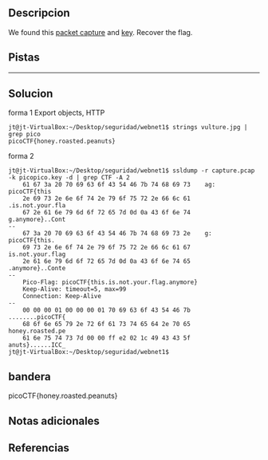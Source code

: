 ## Descripcion
We found this [packet capture](https://jupiter.challenges.picoctf.org/static/fbf98e695555a2a48fe42c9a245de376/capture.pcap) and [key](https://jupiter.challenges.picoctf.org/static/fbf98e695555a2a48fe42c9a245de376/picopico.key). Recover the flag.

## Pistas 
****** 
## Solucion
forma 1
Export objects, HTTP
```
jt@jt-VirtualBox:~/Desktop/seguridad/webnet1$ strings vulture.jpg | grep pico
picoCTF{honey.roasted.peanuts}
```
forma 2
```
jt@jt-VirtualBox:~/Desktop/seguridad/webnet1$ ssldump -r capture.pcap  -k picopico.key -d | grep CTF -A 2
    61 67 3a 20 70 69 63 6f 43 54 46 7b 74 68 69 73    ag: picoCTF{this
    2e 69 73 2e 6e 6f 74 2e 79 6f 75 72 2e 66 6c 61    .is.not.your.fla
    67 2e 61 6e 79 6d 6f 72 65 7d 0d 0a 43 6f 6e 74    g.anymore}..Cont
--
    67 3a 20 70 69 63 6f 43 54 46 7b 74 68 69 73 2e    g: picoCTF{this.
    69 73 2e 6e 6f 74 2e 79 6f 75 72 2e 66 6c 61 67    is.not.your.flag
    2e 61 6e 79 6d 6f 72 65 7d 0d 0a 43 6f 6e 74 65    .anymore}..Conte
--
    Pico-Flag: picoCTF{this.is.not.your.flag.anymore}
    Keep-Alive: timeout=5, max=99
    Connection: Keep-Alive
--
    00 00 00 01 00 00 00 01 70 69 63 6f 43 54 46 7b    ........picoCTF{
    68 6f 6e 65 79 2e 72 6f 61 73 74 65 64 2e 70 65    honey.roasted.pe
    61 6e 75 74 73 7d 00 00 ff e2 02 1c 49 43 43 5f    anuts}......ICC_
jt@jt-VirtualBox:~/Desktop/seguridad/webnet1$ 
```
## bandera
picoCTF{honey.roasted.peanuts}

## Notas adicionales 

## Referencias